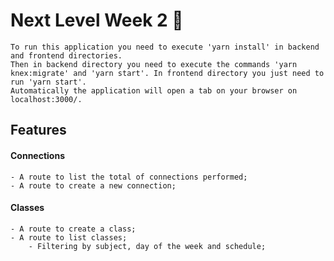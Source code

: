 # Next Level Week 2 🚀

    To run this application you need to execute 'yarn install' in backend and frontend directories. 
    Then in backend directory you need to execute the commands 'yarn knex:migrate' and 'yarn start'. In frontend directory you just need to run 'yarn start'. 
    Automatically the application will open a tab on your browser on localhost:3000/.

## Features

#### Connections
    - A route to list the total of connections performed;
    - A route to create a new connection;

#### Classes
    - A route to create a class;
    - A route to list classes;
        - Filtering by subject, day of the week and schedule;
